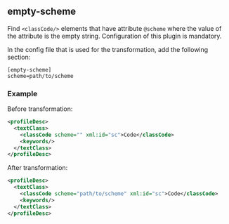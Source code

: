 ## empty-scheme
Find `<classCode/>` elements that have attribute ```@scheme``` where the value of the attribute is the empty string. Configuration of this plugin is mandatory.

In the config file that is used for the transformation, add the following section:
```
[empty-scheme]
scheme=path/to/scheme
```

### Example
Before transformation:
```xml
<profileDesc>
  <textClass>
    <classCode scheme="" xml:id="sc">Code</classCode>
    <keywords/>
  </textClass>
</profileDesc>
```

After transformation:
```xml
<profileDesc>
  <textClass>
    <classCode scheme="path/to/scheme" xml:id="sc">Code</classCode>
    <keywords/>
  </textClass>
</profileDesc>
```
